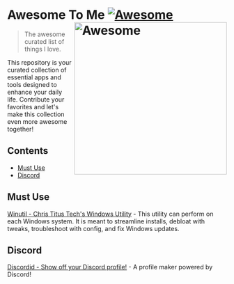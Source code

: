 # Awesome To Me [![Awesome](https://awesome.re/badge.svg)](https://github.com/sindresorhus/awesome) [<img src="https://cdn.freebiesupply.com/logos/thumbs/2x/awesome-logo.png" width="350" align="right" alt="Awesome">](https://awesome.re)
> The awesome curated list of things I love.

This repository is your curated collection of essential apps and tools designed to enhance your daily life. Contribute your favorites and let's make this collection even more awesome together!

## Contents
- [Must Use](#must-use)
- [Discord](#discord)




## Must Use

[Winutil - Chris Titus Tech's Windows Utility](https://github.com/ChrisTitusTech/winutil?tab=readme-ov-file#readme) - This utility can perform on each Windows system. It is meant to streamline installs, debloat with tweaks, troubleshoot with config, and fix Windows updates.

## Discord

[Discordid - Show off your Discord profile!](https://github.com/taichikuji/discordid) - A profile maker powered by Discord!
